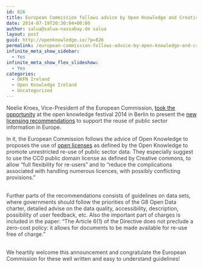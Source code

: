 ```yaml
---
id: 826
title: European Commission follows advice by Open Knowledge and Creative Commons
date: 2014-07-19T20:30:04+00:00
author: salua@salua-nassabay.de salua
layout: post
guid: http://openknowledge.ie/?p=826
permalink: /european-commission-follows-advice-by-open-knowledge-and-creative-commons/
infinite_meta_show_sidebar:
  - Yes
infinite_meta_show_flex_slideshow:
  - Yes
categories:
  - OKFN Ireland
  - Open Knowledge Ireland
  - Uncategorized
---
```

<span style="color: #3d3c40;">Neelie Kroes, Vice-President of the European Commission, <a href="http://commentneelie.eu/speech.php?sp=SPEECH/14/556">took the opportunity</a></span><span style="color: #3d3c40;"> at the open knowledge festival 2014 in Berlin to present the <a href="http://europa.eu/rapid/press-release_IP-14-840_en.htm">new licensing recommendations</a> </span><span style="color: #3d3c40;">to support the reuse of public sector information in Europe.</span>
  
<span style="color: #3d3c40;">In it, the European Commission follows the advice of Open Knowledge to proposes the use of <a href="http://opendefinition.org/">open licenses</a></span><span style="color: #3d3c40;"> as defined by the Open Knowledge to promote unrestricted re-use of public sector data. They especially suggest to use the CC0 public domain license as defined by Creative commons, to allow “full flexibility for re-users” and to “reduce the complications associated with handling numerous licences, with possibly conflicting provisions.”</span>

<span class="para_break" style="color: #3d3c40;"><i class="copy_only"><br /> </i></span><span style="color: #3d3c40;">Further parts of the recommendations consists of guidelines on data sets, where governments should follow the priorities of the G8 Open Data charter, detailed advise on the data quality, accessibility, description, possibility of user feedback, etc. Also the important part of charges is included in the paper: “The Article 6(1) of the Directive does not preclude a zero-cost policy: it allows for documents to be made available for re-use free of charge.”</span>

<span class="para_break" style="color: #3d3c40;"><i class="copy_only"><br /> </i></span><span style="color: #3d3c40;">We heartily welcome this announcement and congratulate the European Commission for these well written and easy to understand guidelines!</span>
